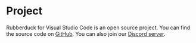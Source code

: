 # Project

Rubberduck for Visual Studio Code is an open source project. You can find the source code on [GitHub](https://github.com/rubberduck-ai/rubberduck-vscode). You can also join our [Discord server](https://discord.gg/8KN2HmyZmn).
